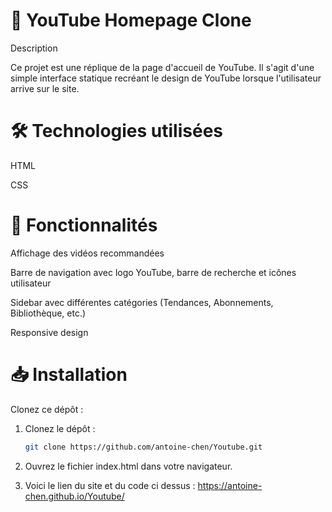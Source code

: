 # 🎥 YouTube Homepage Clone

Description

Ce projet est une réplique de la page d'accueil de YouTube. Il s'agit d'une simple interface statique recréant le design de YouTube lorsque l'utilisateur arrive sur le site.

# 🛠️ Technologies utilisées

HTML

CSS

# 🚀 Fonctionnalités

Affichage des vidéos recommandées

Barre de navigation avec logo YouTube, barre de recherche et icônes utilisateur

Sidebar avec différentes catégories (Tendances, Abonnements, Bibliothèque, etc.)

Responsive design

# 📥 Installation

Clonez ce dépôt :

1. Clonez le dépôt :
   ```bash
   git clone https://github.com/antoine-chen/Youtube.git

2. Ouvrez le fichier index.html dans votre navigateur.

3. Voici le lien du site et du code ci dessus : https://antoine-chen.github.io/Youtube/



